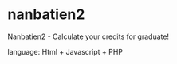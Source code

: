 nanbatien2
==========

Nanbatien2 - Calculate your credits for graduate!


language:
          Html + Javascript + PHP
